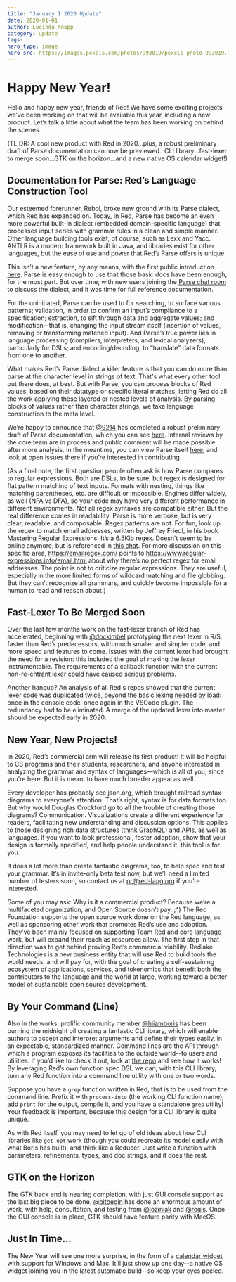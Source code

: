```yaml
---
title: "January 1 2020 Update"
date: 2020-01-01 
author: Lucinda Knapp 
category: update
tags: 
hero_type: image
hero_src: https://images.pexels.com/photos/993019/pexels-photo-993019.jpeg?auto=compress&cs=tinysrgb&h=650&w=940
---
```


# Happy New Year!

Hello and happy new year, friends of Red! We have some exciting projects we’ve been working on that will be available this year, including a new product. Let’s talk a little about what the team has been working on behind the scenes.

(TL;DR: A cool new product with Red in 2020...plus, a robust preliminary draft of Parse documentation can now be previewed...CLI library...fast-lexer to merge soon...GTK on the horizon...and a new native OS calendar widget!)

## Documentation for Parse: Red’s Language Construction Tool

Our esteemed forerunner, Rebol, broke new ground with its Parse dialect, which Red has expanded on. Today, in Red, Parse has become an even more powerful built-in dialect (embedded domain-specific language) that processes input series with grammar rules in a clean and simple manner. Other language building tools exist, of course, such as Lexx and Yacc. ANTLR is a modern framework built in Java, and libraries exist for other languages, but the ease of use and power that Red’s Parse offers is unique.

This isn’t a new feature, by any means, with the first public introduction [here](https://www.red-lang.org/2013/11/041-introducing-parse.html). Parse is easy enough to use that those basic docs have been enough, for the most part. But over time, with new users joining the [Parse chat room](https://gitter.im/red/parse) to discuss the dialect, and it was time for full reference documentation.

For the uninitiated, Parse can be used to for searching, to surface various patterns; validation, in order to confirm an input’s compliance to a specification; extraction, to sift through data and aggregate values; and modification--that is, changing the input stream itself (insertion of values, removing or transforming matched input). And Parse’s true power lies in language processing (compilers, interpreters, and lexical analyzers), particularly for DSLs; and encoding/decoding, to “translate” data formats from one to another.

What makes Red’s Parse dialect a killer feature is that you can do more than parse at the character level in strings of text. That's what every other tool out there does, at best. But with Parse, you can process blocks of Red values, based on their datatype or specific literal matches, letting Red do all the work applying these layered or nested levels of analysis. By parsing blocks of values rather than character strings, we take language construction to the meta level.

We’re happy to announce that [@9214](https://github.com/9214) has completed a robust preliminary draft of Parse documentation, which you can see [here](https://github.com/red/docs/pull/204). Internal reviews by the core team are in process and public comment will be made possible after more analysis. In the meantime, you can view Parse itself [here](https://github.com/red/red/blob/master/runtime/parse.reds), and look at open issues there if you’re interested in contributing.

(As a final note, the first question people often ask is how Parse compares to regular expressions. Both are DSLs, to be sure, but regex is designed for flat pattern matching of text inputs. Formats with nesting, things like matching parentheses, etc. are difficult or impossible. Engines differ widely, as well (NFA vs DFA), so your code may have very different performance in different environments. Not all regex syntaxes are compatible either. But the real difference comes in readability. Parse is more verbose, but is very clear, readable, and composable. Regex patterns are not. For fun, look up the regex to match email addresses, written by Jeffrey Friedl, in his book Mastering Regular Expressions. It’s a 6.5Kib regex. Doesn’t seem to be online anymore, but is referenced in [this chat](https://stackoverflow.com/questions/201323/how-to-validate-an-email-address-using-a-regular-expression/). For more discussion on this specific area, https://emailregex.com/ points to https://www.regular-expressions.info/email.html about why there’s no perfect regex for email addresses. The point is not to criticize regular expressions. They are useful, especially in the more limited forms of wildcard matching and file globbing. But they can’t recognize all grammars, and quickly become impossible for a human to read and reason about.)

## Fast-Lexer To Be Merged Soon

Over the last few months work on the fast-lexer branch of Red has accelerated, beginning with [@dockimbel](https://github.com/dockimbel) prototyping the next lexer in R/S, faster than Red’s predecessors, with much smaller and simpler code, and more speed and features to come. Issues with the current lexer had brought the need for a revision: this included the goal of making the lexer instrumentable. The requirements of a callback function with the current non-re-entrant lexer could have caused serious problems.

Another hangup? An analysis of all Red's repos showed that the current lexer code was duplicated twice, beyond the basic lexing needed by load: once in the console code, once again in the VSCode plugin. The redundancy had to be eliminated. A merge of the updated lexer into master should be expected early in 2020.

## New Year, New Projects! 

In 2020, Red’s commercial arm will release its first product! It will be helpful to CS programs and their students, researchers, and anyone interested in analyzing the grammar and syntax of languages—which is all of you, since you're here. But it is meant to have much broader appeal as well.

Every developer has probably see json.org, which brought railroad syntax diagrams to everyone’s attention. That’s right, syntax is for data formats too. But why would Douglas Crockford go to all the trouble of creating those diagrams? Communication. Visualizations create a different experience for readers, facilitating new understanding and discussion options. This applies to those designing rich data structures (think GraphQL) and APIs, as well as languages. If you want to look professional, foster adoption, show that your design is formally specified, and help people understand it, this tool is for you.

It does a lot more than create fantastic diagrams, too, to help spec and test your grammar. It’s in invite-only beta test now, but we’ll need a limited number of testers soon, so contact us at pr@red-lang.org if you’re interested.

Some of you may ask: Why is it a commercial product? Because we’re a multifaceted organization, and Open Source doesn’t pay. ;^) The Red Foundation supports the open source work done on the Red language, as well as sponsoring other work that promotes Red’s use and adoption. They’ve been mainly focused on supporting Team Red and core language work, but will expand their reach as resources allow. The first step in that direction was to get behind proving Red’s commercial viability. Redlake Technologies is a new business entity that will use Red to build tools the world needs, and will pay for, with the goal of creating a self-sustaining ecosystem of applications, services, and tokenomics that benefit both the contributors to the language and the world at large, working toward a better model of sustainable open source development.

## By Your Command (Line)

Also in the works: prolific community member [@hiiamboris](http://hiiamboris/) has been burning the midnight oil creating a fantastic CLI library, which will enable authors to accept and interpret arguments and define their types easily, in an expectable, standardized manner. Command lines are the API through which a program exposes its facilities to the outside world--to users and utilities. If you’d like to check it out, look at [the repo](https://gitlab.com/hiiamboris/red-cli/) and see how it works! By leveraging Red’s own function spec DSL we can, with this CLI library, turn any Red function into a command line utility with one or two words.

Suppose you have a `grep` function written in Red, that is to be used from the command line. Prefix it with `process-into` (the working CLI function name), add `print` for the output, compile it, and you have a standalone `grep` utility! Your feedback is important, because this design for a CLI library is quite unique.

As with Red itself, you may need to let go of old ideas about how CLI libraries like `get-opt` work (though you could recreate its model easily with what Boris has built), and think like a Reducer. Just write a function with parameters, refinements, types, and doc strings, and it does the rest.

## GTK on the Horizon 

The GTK back end is nearing completion, with just GUI console support as the last big piece to be done. [@bitbegin](https://github.com/bitbegin) has done an enormous amount of work, with help, consultation, and testing from [@loziniak](https://github.com/loziniak) and [@rcqls](https://github.com/rcqls). Once the GUI console is in place, GTK should have feature parity with MacOS.

## Just In Time… 

The New Year will see one more surprise, in the form of a [calendar widget](https://github.com/9214/red/tree/calendar) with support for Windows and Mac. It’ll just show up one day--a native OS widget joining you in the latest automatic build--so keep your eyes peeled. 